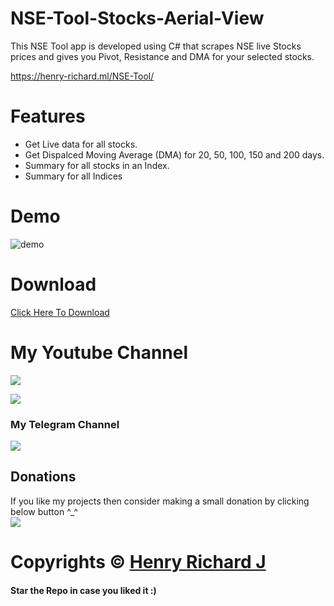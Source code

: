 # NSE-Tool-Stocks-Aerial-View
This NSE Tool app is developed using C# that scrapes NSE live Stocks prices and gives you Pivot, Resistance and DMA for your selected stocks.

https://henry-richard.ml/NSE-Tool/

# Features
* Get Live data for all stocks.
* Get Dispalced Moving Average (DMA) for 20, 50, 100, 150 and 200 days.
* Summary for all stocks in an Index.
* Summary for all Indices

# Demo
![demo](https://user-images.githubusercontent.com/68910039/132856622-16c16448-237a-4da8-9471-8beb853b89cc.gif)

# Download
[Click Here To Download](https://github.com/henry-richard7/NSE-Tool-Stocks-Aerial-View/releases/download/1.0/NSE.Tool.-.Stocks.Aerial.View.zip)

# My Youtube Channel
[![](https://img.shields.io/badge/Subscribe-red?style=for-the-badge&logo=YouTube)](https://www.youtube.com/channel/UCVGasc5jr45eZUpZNHvbtWQ)

[![](https://img.shields.io/youtube/channel/subscribers/UCVGasc5jr45eZUpZNHvbtWQ?style=social)](https://www.youtube.com/channel/UCVGasc5jr45eZUpZNHvbtWQ)

### My Telegram Channel
[![](https://img.shields.io/badge/Telegram-Join%20Now-blue?style=for-the-badge&logo=Telegram)](https://t.me/cracked4free)

## Donations
If you like my projects then consider making a small donation by clicking below button ^_^
<br/>
[![](https://img.shields.io/badge/Donate-Paypal-blue?style=for-the-badge&logo=paypal)](https://www.paypal.com/paypalme/henryrics)

# Copyrights © [Henry Richard J](https://github.com/henry-richard7)
#### Star the Repo in case you liked it :)
